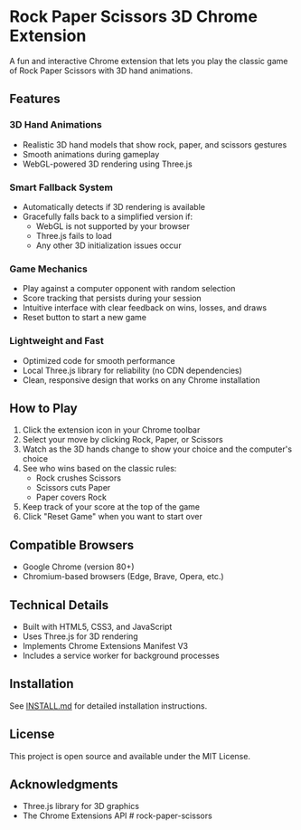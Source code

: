 # Rock Paper Scissors 3D Chrome Extension

A fun and interactive Chrome extension that lets you play the classic game of Rock Paper Scissors with 3D hand animations.

## Features

### 3D Hand Animations
- Realistic 3D hand models that show rock, paper, and scissors gestures
- Smooth animations during gameplay
- WebGL-powered 3D rendering using Three.js

### Smart Fallback System
- Automatically detects if 3D rendering is available
- Gracefully falls back to a simplified version if:
  - WebGL is not supported by your browser
  - Three.js fails to load
  - Any other 3D initialization issues occur

### Game Mechanics
- Play against a computer opponent with random selection
- Score tracking that persists during your session
- Intuitive interface with clear feedback on wins, losses, and draws
- Reset button to start a new game

### Lightweight and Fast
- Optimized code for smooth performance
- Local Three.js library for reliability (no CDN dependencies)
- Clean, responsive design that works on any Chrome installation

## How to Play
1. Click the extension icon in your Chrome toolbar
2. Select your move by clicking Rock, Paper, or Scissors
3. Watch as the 3D hands change to show your choice and the computer's choice
4. See who wins based on the classic rules:
   - Rock crushes Scissors
   - Scissors cuts Paper
   - Paper covers Rock
5. Keep track of your score at the top of the game
6. Click "Reset Game" when you want to start over

## Compatible Browsers
- Google Chrome (version 80+)
- Chromium-based browsers (Edge, Brave, Opera, etc.)

## Technical Details
- Built with HTML5, CSS3, and JavaScript
- Uses Three.js for 3D rendering
- Implements Chrome Extensions Manifest V3
- Includes a service worker for background processes

## Installation
See [INSTALL.md](INSTALL.md) for detailed installation instructions.

## License
This project is open source and available under the MIT License.

## Acknowledgments
- Three.js library for 3D graphics
- The Chrome Extensions API #   r o c k - p a p e r - s c i s s o r s  
 